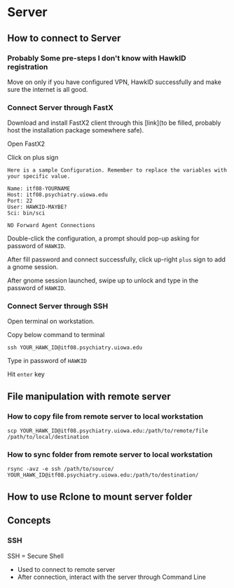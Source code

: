 # Server

## How to connect to Server

### Probably Some pre-steps I don't know with HawkID registration

Move on only if you have configured VPN, HawkID successfully and make sure the internet is all good.

### Connect Server through FastX
Download and install FastX2 client through this [link](to be filled, probably host the installation package somewhere safe).

Open FastX2

Click on plus sign
```
Here is a sample Configuration. Remember to replace the variables with your specific value.

Name: itf08-YOURNAME
Host: itf08.psychiatry.uiowa.edu
Port: 22
User: HAWKID-MAYBE?
Sci: bin/sci

NO Forward Agent Connections
```

Double-click the configuration, a prompt should pop-up asking for password of `HAWKID`.

After fill password and connect successfully, click up-right `plus` sign to add a gnome session.

After gnome session launched, swipe up to unlock and type in the  password of `HAWKID`.

### Connect Server through SSH

Open terminal on workstation.

Copy below command to terminal
```
ssh YOUR_HAWK_ID@itf08.psychiatry.uiowa.edu
```

Type in  password of `HAWKID`

Hit `enter` key

## File manipulation with remote server
### How to copy file from remote server to local workstation
```
scp YOUR_HAWK_ID@itf08.psychiatry.uiowa.edu:/path/to/remote/file /path/to/local/destination
```

### How to sync folder from remote server to local workstation
```
rsync -avz -e ssh /path/to/source/ YOUR_HAWK_ID@itf08.psychiatry.uiowa.edu:/path/to/destination/
```
## How to use Rclone to mount server folder

## Concepts
### SSH
SSH = Secure Shell
- Used to connect to remote server
- After connection, interact with the server through Command Line


